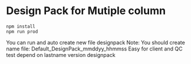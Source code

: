 # Design Pack for Mutiple column






```
npm install
npm run prod

```
You can run and auto create new file designpack
Note: You should create name file: Default_DesignPack_mmddyy_hhmmss
Easy for client and QC test depend on lastname version designpack


